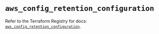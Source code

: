 # `aws_config_retention_configuration`

Refer to the Terraform Registry for docs: [`aws_config_retention_configuration`](https://registry.terraform.io/providers/hashicorp/aws/5.90.0/docs/resources/config_retention_configuration).
